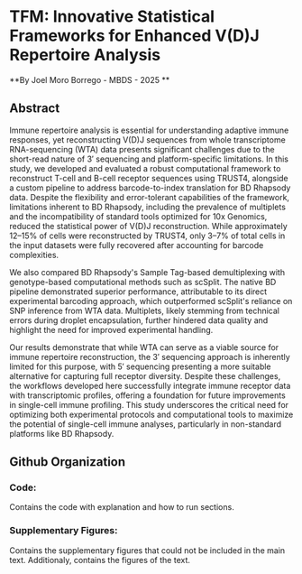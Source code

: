 # TFM: Innovative Statistical Frameworks for Enhanced V(D)J Repertoire Analysis 
**By Joel Moro Borrego - MBDS - 2025 **

## Abstract
Immune repertoire analysis is essential for understanding adaptive immune responses, yet reconstructing V(D)J sequences from whole transcriptome RNA-sequencing (WTA) data presents significant challenges due to the short-read nature of 3′ sequencing and platform-specific limitations. In this study, we developed and evaluated a robust computational framework to reconstruct T-cell and B-cell receptor sequences using TRUST4, alongside a custom pipeline to address barcode-to-index translation for BD Rhapsody data. Despite the flexibility and error-tolerant capabilities of the framework, limitations inherent to BD Rhapsody, including the prevalence of multiplets and the incompatibility of standard tools optimized for 10x Genomics, reduced the statistical power of V(D)J reconstruction. While approximately 12–15% of cells were reconstructed by TRUST4, only 3–7% of total cells in the input datasets were fully recovered after accounting for barcode complexities. 

We also compared BD Rhapsody's Sample Tag-based demultiplexing with genotype-based computational methods such as scSplit. The native BD pipeline demonstrated superior performance, attributable to its direct experimental barcoding approach, which outperformed scSplit's reliance on SNP inference from WTA data. Multiplets, likely stemming from technical errors during droplet encapsulation, further hindered data quality and highlight the need for improved experimental handling. 

Our results demonstrate that while WTA can serve as a viable source for immune repertoire reconstruction, the 3′ sequencing approach is inherently limited for this purpose, with 5′ sequencing presenting a more suitable alternative for capturing full receptor diversity. Despite these challenges, the workflows developed here successfully integrate immune receptor data with transcriptomic profiles, offering a foundation for future improvements in single-cell immune profiling. This study underscores the critical need for optimizing both experimental protocols and computational tools to maximize the potential of single-cell immune analyses, particularly in non-standard platforms like BD Rhapsody. 

 ## Github Organization

### Code:
Contains the code with explanation and how to run sections.

### Supplementary Figures:
Contains the supplementary figures that could not be included in the main text. Additionaly, contains the figures of the text.
